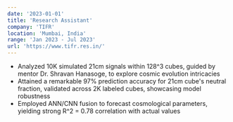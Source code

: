 ```yaml
---
date: '2023-01-01'
title: 'Research Assistant'
company: 'TIFR'
location: 'Mumbai, India'
range: 'Jan 2023 - Jul 2023'
url: 'https://www.tifr.res.in/'
---
```


- Analyzed 10K simulated 21cm signals within 128^3 cubes, guided by mentor Dr. Shravan Hanasoge, to explore cosmic evolution intricacies
- Attained a remarkable 97% prediction accuracy for 21cm cube's neutral fraction, validated across 2K labeled cubes, showcasing model robustness
- Employed ANN/CNN fusion to forecast cosmological parameters, yielding strong R^2 = 0.78 correlation with actual values
